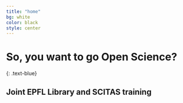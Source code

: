 ```yaml
---
title: "home"
bg: white
color: black
style: center
---
```


# So, you want to go Open Science?
{: .text-blue}

<span class="fa-stack subtlecircle" style="font-size:100px; background:rgba(0,95,183,0.1)">
  <i class="fa fa-circle fa-stack-2x text-white"></i>
  <i class="fa fa-graduation-cap fa-stack-1x text-blue"></i>
</span>

## Joint EPFL Library and SCITAS training

